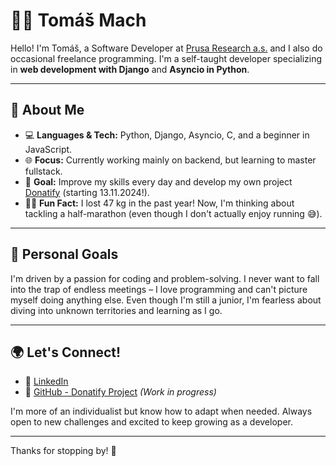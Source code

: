 # 👨‍💻 Tomáš Mach

Hello! I'm Tomáš, a Software Developer at [Prusa Research a.s.](https://www.prusa3d.com/) and I also do occasional freelance programming. I'm a self-taught developer specializing in **web development with Django** and **Asyncio in Python**.

---

## 🚀 About Me

- 💻 **Languages & Tech:** Python, Django, Asyncio, C, and a beginner in JavaScript.
- 🌐 **Focus:** Currently working mainly on backend, but learning to master fullstack.
- 🎯 **Goal:** Improve my skills every day and develop my own project [Donatify](https://github.com/tomasmach/Donatify) (starting 13.11.2024!).
- 🏃‍♂️ **Fun Fact:** I lost 47 kg in the past year! Now, I'm thinking about tackling a half-marathon (even though I don't actually enjoy running 😅).

---

## 🌱 Personal Goals

I'm driven by a passion for coding and problem-solving. I never want to fall into the trap of endless meetings – I love programming and can't picture myself doing anything else. Even though I'm still a junior, I'm fearless about diving into unknown territories and learning as I go.

---

## 🌍 Let's Connect!

- 💼 [LinkedIn](https://www.linkedin.com/in/tom%C3%A1%C5%A1-mach-0b175522a/)
- 📂 [GitHub - Donatify Project](https://github.com/tomasmach/Donatify) *(Work in progress)*

I'm more of an individualist but know how to adapt when needed. Always open to new challenges and excited to keep growing as a developer. 

---

Thanks for stopping by! 👋
